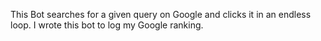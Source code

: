 This Bot searches for a given query on Google and clicks it in an endless loop. I wrote this bot to log my Google ranking.
